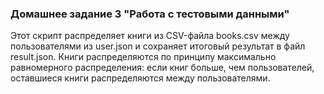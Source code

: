 ### Домашнее задание 3 "Работа с тестовыми данными"

Этот скрипт распределяет книги из CSV-файла books.csv между пользователями 
из user.json и сохраняет итоговый результат в файл result.json. 
Книги распределяются по принципу максимально равномерного распределения: 
если книг больше, чем пользователей, оставшиеся книги распределяются между пользователями.
